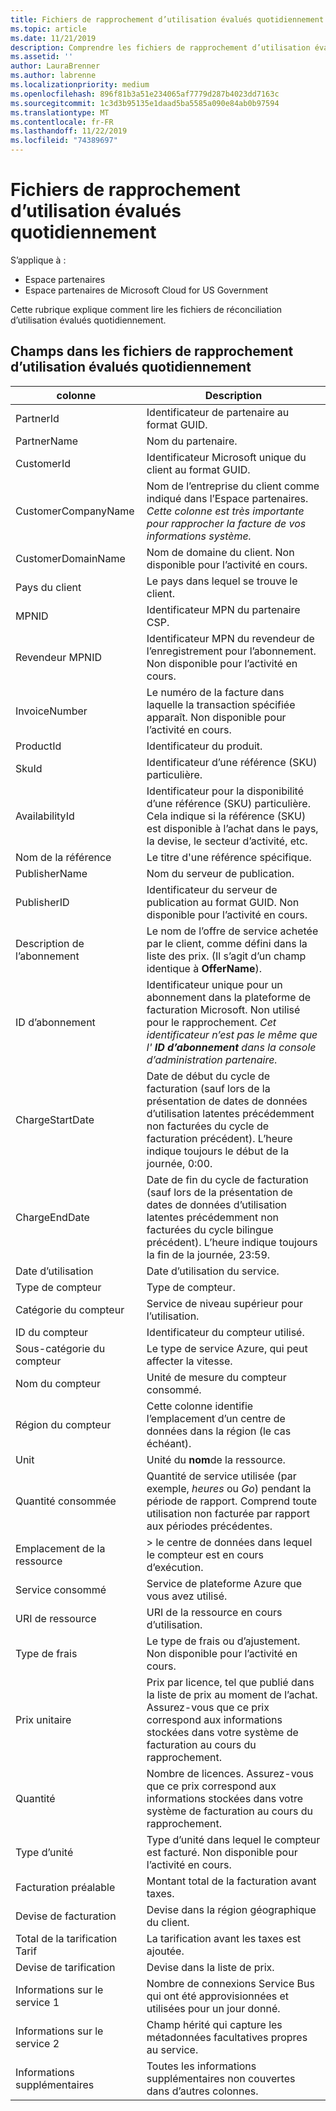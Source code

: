 ```yaml
---
title: Fichiers de rapprochement d’utilisation évalués quotidiennement | Espace partenaires
ms.topic: article
ms.date: 11/21/2019
description: Comprendre les fichiers de rapprochement d’utilisation évalués quotidiennement dans l’espace partenaires.
ms.assetid: ''
author: LauraBrenner
ms.author: labrenne
ms.localizationpriority: medium
ms.openlocfilehash: 896f81b3a51e234065af7779d287b4023dd7163c
ms.sourcegitcommit: 1c3d3b95135e1daad5ba5585a090e84ab0b97594
ms.translationtype: MT
ms.contentlocale: fr-FR
ms.lasthandoff: 11/22/2019
ms.locfileid: "74389697"
---
```

# <a name="daily-rated-usage-reconciliation-files"></a>Fichiers de rapprochement d’utilisation évalués quotidiennement

S’applique à :

- Espace partenaires
- Espace partenaires de Microsoft Cloud for US Government

Cette rubrique explique comment lire les fichiers de réconciliation d’utilisation évalués quotidiennement.

## <a name="fields-in-daily-rated-usage-reconciliation-files"></a>Champs dans les fichiers de rapprochement d’utilisation évalués quotidiennement

| colonne | Description |
| ------ | ----------- |
| PartnerId | Identificateur de partenaire au format GUID. |
| PartnerName | Nom du partenaire. |
| CustomerId | Identificateur Microsoft unique du client au format GUID. |
| CustomerCompanyName | Nom de l’entreprise du client comme indiqué dans l’Espace partenaires. *Cette colonne est très importante pour rapprocher la facture de vos informations système.* |
| CustomerDomainName | Nom de domaine du client. Non disponible pour l’activité en cours. |
| Pays du client | Le pays dans lequel se trouve le client. |
| MPNID | Identificateur MPN du partenaire CSP. |
| Revendeur MPNID | Identificateur MPN du revendeur de l’enregistrement pour l’abonnement. Non disponible pour l’activité en cours. |
| InvoiceNumber | Le numéro de la facture dans laquelle la transaction spécifiée apparaît. Non disponible pour l’activité en cours. |
| ProductId | Identificateur du produit. |
| SkuId | Identificateur d’une référence (SKU) particulière. |
| AvailabilityId | Identificateur pour la disponibilité d’une référence (SKU) particulière. Cela indique si la référence (SKU) est disponible à l’achat dans le pays, la devise, le secteur d’activité, etc. |
| Nom de la référence | Le titre d'une référence spécifique. |
| PublisherName | Nom du serveur de publication. |
| PublisherID | Identificateur du serveur de publication au format GUID. Non disponible pour l’activité en cours. |
| Description de l’abonnement | Le nom de l’offre de service achetée par le client, comme défini dans la liste des prix. (Il s’agit d’un champ identique à **OfferName**). |
| ID d’abonnement | Identificateur unique pour un abonnement dans la plateforme de facturation Microsoft. Non utilisé pour le rapprochement. *Cet identificateur n’est pas le même que l' **ID d’abonnement** dans la console d’administration partenaire.* |
| ChargeStartDate | Date de début du cycle de facturation (sauf lors de la présentation de dates de données d’utilisation latentes précédemment non facturées du cycle de facturation précédent). L’heure indique toujours le début de la journée, 0:00. |
| ChargeEndDate | Date de fin du cycle de facturation (sauf lors de la présentation de dates de données d’utilisation latentes précédemment non facturées du cycle bilingue précédent). L’heure indique toujours la fin de la journée, 23:59. |
| Date d’utilisation | Date d’utilisation du service. |
| Type de compteur | Type de compteur. |
| Catégorie du compteur | Service de niveau supérieur pour l’utilisation. |
| ID du compteur | Identificateur du compteur utilisé. |
| Sous-catégorie du compteur | Le type de service Azure, qui peut affecter la vitesse. |
| Nom du compteur | Unité de mesure du compteur consommé. |
| Région du compteur | Cette colonne identifie l’emplacement d’un centre de données dans la région (le cas échéant). |
| Unit | Unité du **nom**de la ressource. |
| Quantité consommée | Quantité de service utilisée (par exemple, *heures* ou *Go*) pendant la période de rapport. Comprend toute utilisation non facturée par rapport aux périodes précédentes. |
| Emplacement de la ressource | > le centre de données dans lequel le compteur est en cours d’exécution. |
| Service consommé | Service de plateforme Azure que vous avez utilisé. |
| URI de ressource | URI de la ressource en cours d’utilisation. |
| Type de frais | Le type de frais ou d’ajustement. Non disponible pour l’activité en cours. |
| Prix unitaire | Prix par licence, tel que publié dans la liste de prix au moment de l’achat. Assurez-vous que ce prix correspond aux informations stockées dans votre système de facturation au cours du rapprochement. |
| Quantité | Nombre de licences. Assurez-vous que ce prix correspond aux informations stockées dans votre système de facturation au cours du rapprochement. |
| Type d’unité | Type d’unité dans lequel le compteur est facturé. Non disponible pour l’activité en cours. |
| Facturation préalable | Montant total de la facturation avant taxes. |
| Devise de facturation | Devise dans la région géographique du client. |
| Total de la tarification Tarif | La tarification avant les taxes est ajoutée. |
| Devise de tarification | Devise dans la liste de prix. |
| Informations sur le service 1 | Nombre de connexions Service Bus qui ont été approvisionnées et utilisées pour un jour donné. |
| Informations sur le service 2 | Champ hérité qui capture les métadonnées facultatives propres au service. |
| Informations supplémentaires | Toutes les informations supplémentaires non couvertes dans d’autres colonnes. |
